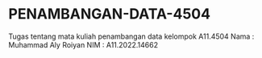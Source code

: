# PENAMBANGAN-DATA-4504
Tugas tentang mata kuliah penambangan data kelompok A11.4504 
Nama : Muhammad Aly Roiyan
NIM  : A11.2022.14662
